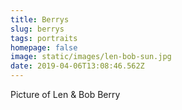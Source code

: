 ```yaml
---
title: Berrys
slug: berrys
tags: portraits
homepage: false
image: static/images/len-bob-sun.jpg
date: 2019-04-06T13:08:46.562Z
---
```

Picture of Len & Bob Berry
